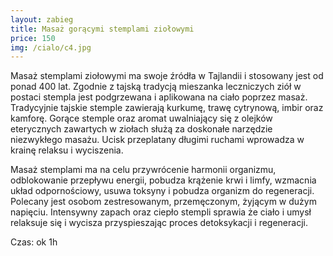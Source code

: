 ```yaml
---
layout: zabieg
title: Masaż gorącymi stemplami ziołowymi
price: 150
img: /cialo/c4.jpg
---
```

Masaż stemplami ziołowymi ma swoje źródła w Tajlandii i stosowany jest od ponad 400 lat. Zgodnie z tajską tradycją mieszanka leczniczych ziół w postaci stempla jest podgrzewana i aplikowana na ciało poprzez masaż. Tradycyjnie tajskie stemple zawierają kurkumę, trawę cytrynową, imbir oraz kamforę. Gorące stemple oraz aromat uwalniający się z olejków eterycznych zawartych w ziołach służą za doskonałe narzędzie niezwykłego masażu. Ucisk przeplatany długimi ruchami wprowadza w krainę relaksu i wyciszenia.

Masaż stemplami ma na celu przywrócenie harmonii organizmu, odblokowanie przepływu energii, pobudza krążenie krwi i limfy, wzmacnia układ odpornościowy, usuwa toksyny i pobudza organizm do regeneracji.
Polecany jest osobom zestresowanym, przemęczonym, żyjącym w dużym napięciu.
Intensywny zapach oraz ciepło stempli sprawia że ciało i umysł relaksuje się i wycisza przyspieszając proces detoksykacji i regeneracji.

Czas: ok 1h
